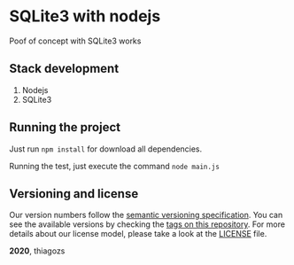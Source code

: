 # SQLite3 with nodejs

Poof of concept with SQLite3 works

## Stack development

1. Nodejs
2. SQLite3

## Running the project

Just run `npm install` for download all dependencies.

Running the test, just execute the command `node main.js`

## Versioning and license

Our version numbers follow the [semantic versioning specification](http://semver.org/). You can see the available versions by checking the [tags on this repository](https://github.com/thiagozs/sqlite3-nodejs/tags). For more details about our license model, please take a look at the [LICENSE](LICENSE) file.

**2020**, thiagozs
